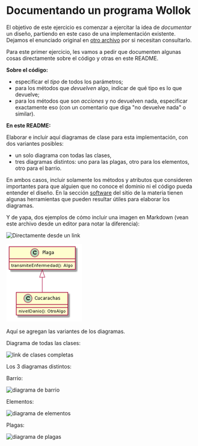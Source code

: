 # Documentando un programa Wollok

El objetivo de este ejercicio es comenzar a ejercitar la idea de _documentar_ un diseño, partiendo en este caso de una implementación existente. Dejamos el enunciado original en [otro archivo](./dominio.md) por si necesitan consultarlo.

Para este primer ejercicio, les vamos a pedir que documenten algunas cosas directamente sobre el código y otras en este README.

**Sobre el código:**

* especificar el _tipo_ de todos los parámetros;
* para los métodos que _devuelven_ algo, indicar de qué tipo es lo que devuelve;
* para los métodos que son _acciones_ y no devuelven nada, especificar exactamente eso (con un comentario que diga "no devuelve nada" o similar).

**En este README:**

Elaborar e incluir aquí diagramas de clase para esta implementación, con dos variantes posibles:
* un solo diagrama con todas las clases,
* tres diagramas distintos: uno para las plagas, otro para los elementos, otro para el barrio.

En ambos casos, incluir solamente los métodos y atributos que consideren importantes para que alguien que no conoce el dominio ni el código pueda entender el diseño. En la sección [software](https://obj2-unahur.github.io/software) del sitio de la materia tienen algunas herramientas que pueden resultar útiles para elaborar los diagramas.

Y de yapa, dos ejemplos de cómo incluir una imagen en Markdown (vean este archivo desde un editor para notar la diferencia):

![Directamente desde un link](http://www.plantuml.com/plantuml/png/JSqn2W9138NXFgT8gLUmMb5hlS9Z9gu3cGmaMH74kxl25lR_zzuK2S-bAnL51DyKC_XDpEcmw2tbOdVnBXLrjp_mKUT17zhoqrBWA0y4ool5wl-2jQVe6TR63rxJnuQdDLmllm00)

![Desde un archivo local](./images/ejemplo-uml.png)


Aquí se agregan las variantes de los diagramas.

Diagrama de todas las clases:

![link de clases completas](http://www.plantuml.com/plantuml/png/bLHBRXD145qpfwWDaHFaoGUnYMCh7oB2mYWIx12BIa_PQTJJFVJ70ZdPikSi786RS19wnkrMptXicQMhwxrwhrwDBur5RLqfCYRG6BX6hRc2PNQdvgYVfcYOilXqvqXR1AQaiK22If9M6HZ3vo-Zh2Jxg0h0kIQFkGslWtNRuNbu0YSZ5X14pIU8CVxdjumi1ba_XwRIqO9Q90LjOOaIhnr9PGOUNz32aLYi42WjBx3mnSJDGzExoJ55iIz5YI9bC3UgmaAri8QluVaQcuVHG3N33wK1mVE4jy3vd6KXdAFX49fuqa98AYsjGij2TaDu_-7J5Pp3P9Kj-8vxWNFqfOiim5l5Y4nhuKvM5CkCImkIBqXCdSzurFncIiwKjiaQcXG6JOZMQPaWu6AyxeTZE8kOcQChYwnUNbNFzjW4z6eCJJLlQczHSizUhoYe2svIVHzHk2BIBnJlcv7n6Gm2jTKeJSajtSePwP9yreD3g7L4EXZswzXbF68dSFRcfD6i7huIiwjubbdsejPSQLKunhYIKovvYOcvEfNeZM65hBx3-mZOllU-RfWqW_FkGEzZUnPzHFtBW2CuoKz7UonsA-dfIMA-ESJWlL8F0bkEUwcZ-zWFavereh0sfvF_cgJpo7Tw_R1-p9Db61Apmwws6-Uva3qYq7TBikX89gEyEw-CgpW_sLUVs6F_LVpz-GjsUpIk8kttU73G6XAiHe9Dkn4R2wCsW__OphekfyfySzoghidzBFsldxYAb_0QncFOE8Xx9-PezXEJPBlfwnrgZHNQb2mPiDoznsNdRZpzzhjvzgCl_GHNYdy0)

Los 3 diagramas distintos:

Barrio:

![diagrama de barrio](http://www.plantuml.com/plantuml/png/ZSv1IWGn48NXVP-YbkDc3g08muWmcpc1k2YJnzXGIKcgqY2Ef_88NinkJJSsAhYkzt_9pfoBroHT43QZFPVIAxrq1prnEH_PWZgV3nN5cO9cSu8W8RiQNTFT_LMNu8yQYKy5OtFRhfjvTd7PJbJpqXAJJ9uWXFxzBI-ASVZTA4WL0rP8n1_AyiLzHLRRZ7t4K273Ly7P-yXn0fOfFNnkVnf7blyIYUMxO3Vwn55NhVLplftRRNkQC0dFMeXfTDgjcQ_T3ZdM91y0)

Elementos:

![diagrama de elementos](http://www.plantuml.com/plantuml/png/XP5FJm8n4CNFzbFCSLS30ecNNI5WDC43naI_mDZEOat_a7RAXVZTrIgaCRjwR3FlD--zMKR6mCaQiKuK6644zm_FAsXW8OGq62Ei_HO378Hs34xloMpIDb2RtzAxpWTkXIL-zGeetYHolgeR2CGfk481r_FZF5p2xAJf4gqO9IfVxGnkiMvAqSKSykyu_zsYqv_qLhmVtMqmIizO-dj2azG9l_UwRuVG7LG_Q0xeejLCTwwZO4cXgcgecm87etuVmy4BxG9cLvFisR-yaUJlYWz2d7rvtWMlafJQkurssc8HBj_ac4tY3gLMg1vFWk7U-wPXaHUFVo-iwhzkqGVgBGFEOJAUjlyNEmoTvfQMv5IovWC0)

Plagas:

![diagrama de plagas](http://www.plantuml.com/plantuml/png/bP9BJiCm48RtFiLig5AGIbjsH455W5WXzGf3F6aj-H7iCKAAkcNF5Ja9Pf6aDL2LRV8__Y-PLM3q78qMjSOGOArnWz09PHbQzwonLiwMmX1ldGJsQ8DHJ0-s8Mz8eYocr-29exUZ7cugMCm75pBMw0lIPCYoIuPHUPwKiqK9_SjP4-dsMozT4KWtqrBinFwskvYoiDuYq1kJbTba2cxjdI6ftD1lrIlfUxJA_JhsSbcAp_SFECuOOak-cC9aSb3Ieuu1EUxW7HwKXmaN5InpoYSNNg9YbqEUXlHFdi47Pt05LGNpVCuwwWs6qyRi_TkVN8_eFRR8MLXVq1t_ZbrsDod-xxlPfUfLQeX6Vm40)

